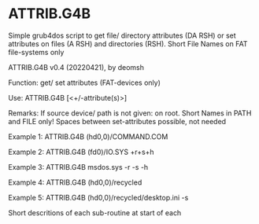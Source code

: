 # ATTRIB.G4B
Simple grub4dos script to get file/ directory attributes (DA RSH) or set attributes on files (A RSH) and directories (RSH). Short File Names on FAT file-systems only

ATTRIB.G4B v0.4 (20220421), by deomsh

Function: get/ set attributes (FAT-devices only)

Use: ATTRIB.G4B <FILE> [<+/-attribute(s)>]

Remarks: If source device/ path is not given: on root. Short Names in PATH and FILE only! Spaces between set-attributes possible, not needed

Example 1: ATTRIB.G4B (hd0,0)/COMMAND.COM

Example 2: ATTRIB.G4B (fd0)/IO.SYS +r+s+h

Example 3: ATTRIB.G4B msdos.sys -r -s -h

Example 4: ATTRIB.G4B (hd0,0)/recycled

Example 5: ATTRIB.G4B (hd0,0)/recycled/desktop.ini -s
  
Short descritions of each sub-routine at start of each
